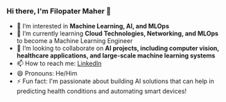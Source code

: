 ### Hi there, I'm Filopater Maher 👋
- 👀 I’m interested in **Machine Learning, AI, and MLOps**
- 🌱 I’m currently learning **Cloud Technologies, Networking, and MLOps** to become a Machine Learning Engineer
- 💞️ I’m looking to collaborate on **AI projects, including computer vision, healthcare applications, and large-scale machine learning systems**
- 📫 How to reach me: [LinkedIn](https://www.linkedin.com/in/filo1)
- 😄 Pronouns: He/Him
- ⚡ Fun fact: I'm passionate about building AI solutions that can help in predicting health conditions and automating smart devices!
<!---
FilopaterMaher/FilopaterMaher is a ✨ special ✨ repository because its `README.md` (this file) appears on your GitHub profile.
You can click the Preview link to take a look at your changes.
--->
